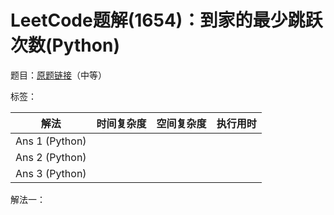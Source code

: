# LeetCode题解(1654)：到家的最少跳跃次数(Python)

题目：[原题链接](https://leetcode-cn.com/problems/minimum-jumps-to-reach-home/)（中等）

标签：

| 解法           | 时间复杂度 | 空间复杂度 | 执行用时 |
| -------------- | ---------- | ---------- | -------- |
| Ans 1 (Python) |            |            |          |
| Ans 2 (Python) |            |            |          |
| Ans 3 (Python) |            |            |          |

解法一：

